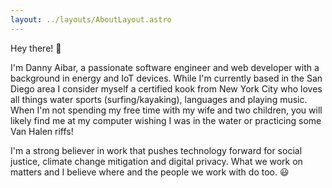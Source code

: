 ```yaml
---
layout: ../layouts/AboutLayout.astro
---
```

Hey there! 👋



I'm Danny Aibar, a passionate software engineer and web developer with a background in energy and IoT devices.  While I'm currently based in the San Diego area I consider myself a certified kook from New York City who loves all things water sports (surfing/kayaking), languages and playing music.  When I'm not spending my free time with my wife and two children, you will likely find me at my computer wishing I was in the water or practicing some Van Halen riffs!



I'm a strong believer in work that pushes technology forward for social justice, climate change mitigation and digital privacy.  What we work on matters and I believe where and the people we work with do too. 😃